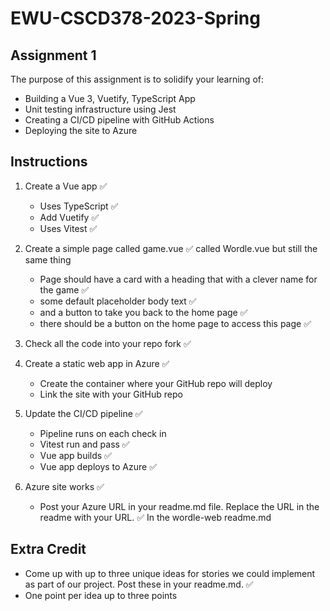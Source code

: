 # EWU-CSCD378-2023-Spring

## Assignment 1

The purpose of this assignment is to solidify your learning of:

- Building a Vue 3, Vuetify, TypeScript App
- Unit testing infrastructure using Jest
- Creating a CI/CD pipeline with GitHub Actions
- Deploying the site to Azure

## Instructions

1. Create a Vue app ✅
   - Uses TypeScript ✅
   - Add Vuetify ✅
   - Uses Vitest ✅ 

3. Create a simple page called game.vue ✅ called Wordle.vue but still the same thing
   - Page should have a card with a heading that with a clever name for the game ✅
   - some default placeholder body text ✅
   - and a button to take you back to the home page ✅
   - there should be a button on the home page to access this page ✅

4. Check all the code into your repo fork ✅ 

5. Create a static web app in Azure ✅
   - Create the container where your GitHub repo will deploy
   - Link the site with your GitHub repo

6. Update the CI/CD pipeline ✅
   - Pipeline runs on each check in
   - Vitest run and pass ✅
   - Vue app builds ✅
   - Vue app deploys to Azure ✅

7. Azure site works ✅
   - Post your Azure URL in your readme.md file. Replace the URL in the readme with your URL. ✅ In the wordle-web readme.md

## Extra Credit

- Come up with up to three unique ideas for stories we could implement as part of our project. Post these in your readme.md. ✅
- One point per idea up to three points
